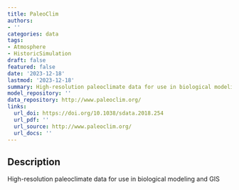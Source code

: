 ```yaml
---
title: PaleoClim
authors:
- ''
categories: data
tags:
- Atmosphere
- HistoricSimulation
draft: false
featured: false
date: '2023-12-18'
lastmod: '2023-12-18'
summary: High-resolution paleoclimate data for use in biological modeling and GIS
model_repository: ''
data_repository: http://www.paleoclim.org/
links:
  url_doi: https://doi.org/10.1038/sdata.2018.254
  url_pdf: ''
  url_source: http://www.paleoclim.org/
  url_docs: ''
---
```


## Description

High-resolution paleoclimate data for use in biological modeling and GIS

